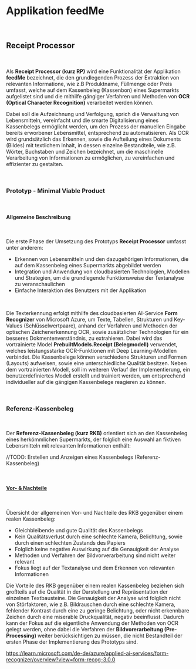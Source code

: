 # Applikation feedMe

<br />

## Receipt Processor

<br />

Als **Receipt Processor (kurz RP)** wird eine Funktionalität der Applikation **feedMe** bezeichnet, die den grundlegenden Prozess der Extraktion von relevanten Informatione, wie z.B Produktname, Füllmenge oder Preis umfasst, welche auf dem Kassenbeleg (Kassenbon) eines Supermarkts aufgelistet sind und die mithilfe gängiger Verfahren und Methoden von **OCR (Optical Character Recognition)** verarbeitet werden können. 

Dabei soll die Aufzeichnung und Verfolgung, sprich die Verwaltung von Lebensmitteln, vereinfacht und die smarte Digitalisierung eines Kassenbelegs ermöglicht werden, um den Prozess der manuellen Eingabe bereits erworbener Lebensmittel, entsprechend zu automatisieren. Als OCR wird grundsätzlich das Erkennen, sowie die Aufteilung eines Dokuments (Bildes) mit textlichem Inhalt, in dessen einzelne Bestandteile, wie z.B. Wörter, Buchstaben und Zeichen bezeichnet, um die maschinelle Verarbeitung von Informationen zu ermöglichen, zu vereinfachen und effizienter zu gestalten.  

<br />

### Prototyp - Minimal Viable Product

<br />

#### Allgemeine Beschreibung

<br />

Die erste Phase der Umsetzung des Prototyps **Receipt Processor** umfasst unter anderem:

- Erkennen von Lebensmitteln und den dazugehörigen Informationen, die auf dem Kassenbeleg eines Supermarkts abgebildet werden
- Integration und Anwendung von cloudbasierten Technologien, Modellen und Strategien, um die grundlegende Funktionsweise der Textanalyse zu veranschaulichen
- Einfache Interaktion des Benutzers mit der Applikation

<br />

Die Texterkennung erfolgt mithilfe des cloudbasierten AI-Service **Form Recognizer** von Microsoft Azure, um Texte, Tabellen, Strukturen und Key-Values (Schlüsselwertpaare), anhand der Verfahren und Methoden der optischen Zeichenerkennung OCR, sowie zusätzlicher Technologien für ein besseres Dokmentenverständnis, zu extrahieren. Dabei wird das vortrainierte Model **PrebuiltModels.Receipt (Belegmodell)** verwendet, welches leistungsstarke OCR-Funktionen mit Deep Learning-Modellen verbindet. Die Kassenbelege können verschiedene Strukturen und Formen (Layouts) aufweisen, sowie eine unterschiedliche Qualität besitzen. Neben dem vortrainierten Modell, soll im weiteren Verlauf der Implementierung, ein benutzerdefiniertes Modell erstellt und trainiert werden, um entsprechend individueller auf die gängigen Kassenbelege reagieren zu können. 

<br />

### Referenz-Kassenbeleg

<br />

Der **Referenz-Kassenbeleg (kurz RKB)** orientiert sich an den Kassenbeleg eines herkömmlichen Supermarkts, der folglich eine Auswahl an fiktiven Lebensmitteln mit relevanten Informationen enthält:

//TODO: Erstellen und Anzeigen eines Kassenbelegs (Referenz-Kassenbeleg)

<br />

#### <ins>Vor- & Nachteile</ins>

<br />

Übersicht der allgemeinen Vor- und Nachteile des RKB gegenüber einem realen Kassenbeleg:

- Gleichbleibende und gute Qualität des Kassenbelegs 
- Kein Qualitätsverlust durch eine schlechte Kamera, Belichtung, sowie durch einen schlechten Zustands des Papiers
- Folglich keine negative Auswirkung auf die Genauigkeit der Analyse
- Methoden und Verfahren der Bildvorverarbeitung sind nicht weiter relevant  
- Fokus liegt auf der Textanalyse und dem Erkennen von relevanten Informationen

Die Vorteile des RKB gegenüber einem realen Kassenbeleg beziehen sich großteils auf die Qualität in der Darstellung und Repräsentation der einzelnen Textbausteine. 
Die Genauigkeit der Analyse wird folglich nicht von Störfaktoren, wie z.B. Bildrauschen durch eine schlechte Kamera, fehlender Kontrast durch eine zu geringe Belichtung, oder nicht erkennbare Zeichen durch eine miserable Druckqualität, negativ beeinflusst. Dadurch kann der Fokus auf die eigentliche Anwendung der Methoden von OCR gelegt werden, ohne dabei die Verfahren der **Bildvorerarbeitung (Pre-Processing)** weiter berücksichtigen zu müssen, die nicht Bestandteil der ersten Phase der Implementierung des Prototyps sind.

https://learn.microsoft.com/de-de/azure/applied-ai-services/form-recognizer/overview?view=form-recog-3.0.0

